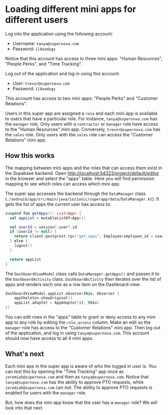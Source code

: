 # Loading different mini apps for different users

Log into the application using the following account:

- Username: `tanya@supernova.com`
- Password: `il0vedogs`

Notice that this account has access to three mini apps: "Human Resources", "People Perks", and "Time Tracking". 

Log out of the application and log in using this account:

- User: `trevor@supernova.com`
- Password: `il0vedogs`

This account has access to two mini apps: "People Perks" and "Customer Relations".

Users in this super app are assigned a `role` and each mini app is available to users that have a particular role. For instance, `tanya@supernova.com` has the `manager` role. Only users with a `contractor` or `manager` role have access to the "Human Resources" mini app. Conversely, `trevor@supernova.com` has the `sales` role. Only users with the `sales` role can access the "Customer Relations" mini app. 

## How this works

The mapping between mini apps and the roles that can access them exist in the Supabase backend. Open [http://localhost:54323/project/default/editor](http://localhost:54323/project/default/editor) in the browser and select the "apps" table. Here you will find permission mapping to see which roles can access which mini app.

The super app accesses the backend through the `DataManager` class (`./android/app/src/main/java/io/ionic/superapp/data/DataManager.kt`). It gets the list of apps the current user has access to:

```kotlin
suspend fun getApps(): List<App> {
  val appList = mutableListOf<App>()

  val userId = session?.user?.id
  if (userId != null) {
    return client.postgrest.rpc("get_apps", Employee(employee_id = userId)).decodeList()
  } else {
    logout()
  }

  return appList
}
```

The `DashboardViewModel` class calls `DataManager.getApps()` and passes it to the `DashboardActivity` class. `DashboardActivity` then iterates over the list of apps and renders each one as a row item on the Dashboard view:

```kotlin
dashboardViewModel.appList.observe(this, Observer {
    appSkeleton.showOriginal()
    appList.adapter = AppAdapter(it, this)
})
```

You can edit rows in the "apps" table to grant or deny access to any mini app to any role by editing the `role_access` column. Make an edit so the `manager` role has access to the "Customer Relations" mini app. Then log out of the application, and log in using `tanya@supernova.com`. This account should now have access to all 4 mini apps.

## What's next

Each mini app in the super app is aware of who the logged in user is. You can test this by opening the "Time Tracking" app once as `jeremiah@supernova.com` and then as `tanya@supernova.com`. Notice that `tanya@supernova.com` has the ability to approve PTO requests, while `jeremiah@supernova.com` can not. The ability to approve PTO requests is enabled for users with the `manager` role. 

But, how does the mini app know that the user has a `manager` role? We will look into that next.